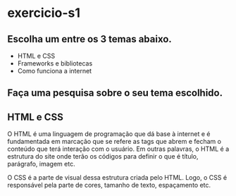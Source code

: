 # exercicio-s1

## Escolha um entre os 3 temas abaixo.
   - HTML e CSS
   - Frameworks e bibliotecas
   - Como funciona a internet

## Faça uma pesquisa sobre o seu tema escolhido.

## HTML e CSS

O HTML é uma linguagem de programação que dá base à internet e é fundamentada em marcação que se refere as tags que abrem e fecham o conteúdo que terá interação com o usuário. Em outras palavras, o HTML é a estrutura do site onde terão os códigos para definir o que é título, parágrafo, imagem etc.

O CSS é a parte de visual dessa estrutura criada pelo HTML. Logo, o CSS é responsável pela parte de cores, tamanho de texto, espaçamento etc.
